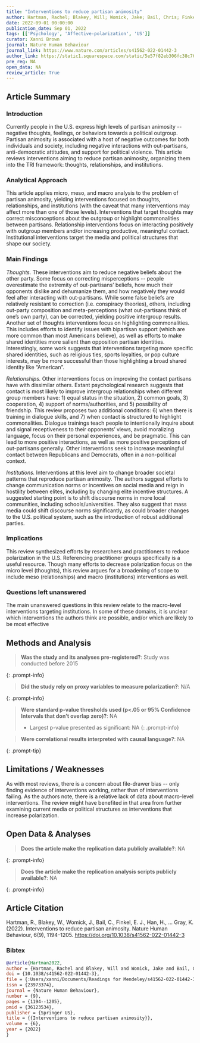 ```yaml
---
title: "Interventions to reduce partisan animosity"
author: Hartman, Rachel; Blakey, Will; Womick, Jake; Bail, Chris; Finkel, Eli J.; Han, Hahrie; Sarrouf, John; Schroeder, Juliana; Sheeran, Paschal; Van Bavel, Jay J.; Willer, Robb; Gray, Kurt
date: 2022-09-01 00:00:00
publication_date: Sep 01, 2022
tags: [['Psychology', 'Affective-polarization', 'US']]
curator: Xanni Brown
journal: Nature Human Behaviour
journal_link: https://www.nature.com/articles/s41562-022-01442-3
author_link: https://static1.squarespace.com/static/5e57f82eb306fc38c7637f33/t/6328964a6faa324239fc835e/1663604300013/Interventions.pdf
pre_reg: NA
open_data: NA
review_article: True
---
```


## Article Summary

### Introduction
Currently people in the U.S. express high levels of <span class="glosstag" data-key="Partisan Animosity"><span class="glosstag" data-key="Partisan">partisan</span> animosity</span> -- negative thoughts, feelings, or behaviors towards a political outgroup. <span class="glosstag" data-key="Partisan Animosity"><span class="glosstag" data-key="Partisan">Partisan</span> animosity</span> is associated with a host of negative outcomes for both individuals and society, including negative interactions with out-partisans, anti-democratic attitudes, and support for <span class="glosstag" data-key="Political Violence">political violence</span>. This article reviews interventions aiming to reduce <span class="glosstag" data-key="Partisan Animosity"><span class="glosstag" data-key="Partisan">partisan</span> animosity</span>, organizing them into the TRI framework: thoughts, relationships, and institutions. 

### Analytical Approach
This article applies micro, meso, and macro analysis to the problem of <span class="glosstag" data-key="Partisan Animosity"><span class="glosstag" data-key="Partisan">partisan</span> animosity</span>, yielding interventions focused on thoughts, relationships, and institutions (with the caveat that many interventions may affect more than one of those levels). Interventions that target thoughts may correct misconceptions about the outgroup or highlight commonalities between partisans. Relationship interventions focus on interacting positively with outgroup members and/or increasing productive, meaningful contact. Institutional interventions target the media and political structures that shape our society.

### Main Findings
<i>Thoughts.</i> These interventions aim to reduce negative beliefs about the other party. Some focus on correcting misperceptions -- people overestimate the extremity of out-partisans’ beliefs, how much their opponents dislike and dehumanize them, and how negatively they would feel after interacting with out-partisans. While some false beliefs are relatively resistant to correction (i.e. conspiracy theories), others, including out-party composition and meta-perceptions (what out-partisans think of one’s own party), can be corrected, yielding positive intergroup results. Another set of thoughts interventions focus on highlighting commonalities. This includes efforts to identify issues with bipartisan support (which are more common than most Americans believe), as well as efforts to make shared identities more salient than opposition <span class="glosstag" data-key="Partisan">partisan</span> identities. Interestingly, some work suggests that interventions targeting more specific shared identities, such as religious ties, sports loyalties, or pop culture interests, may be more successful than those highlighting a broad shared identity like “American”. 

<i>Relationships.</i> Other interventions focus on improving the contact partisans have with dissimilar others. Extant psychological research suggests that contact is most likely to improve intergroup relationships when different group members have: 1) equal status in the situation, 2) common goals, 3) cooperation, 4) support of norms/authorities, and 5) possibility of friendship. This review proposes two additional conditions: 6) when there is training in dialogue skills, and 7) when contact is structured to highlight commonalities. Dialogue trainings teach people to intentionally inquire about and signal receptiveness to their opponents’ views, avoid moralizing language, focus on their personal experiences, and be pragmatic. This can lead to more positive interactions, as well as more positive perceptions of out-partisans generally. Other interventions seek to increase meaningful contact between Republicans and Democrats, often in a non-political context. 

<i>Institutions.</i> Interventions at this level aim to change broader societal patterns that reproduce partisan animosity. The authors suggest efforts to change communication norms or incentives on social media and reign in hostility between elites, including by changing elite incentive structures. A suggested starting point is to shift discourse norms in more local communities, including schools/universities. They also suggest that mass media could shift discourse norms significantly, as could broader changes to the U.S. political system, such as the introduction of robust additional parties.  

### Implications
This review synthesized efforts by researchers and practitioners to reduce polarization in the U.S. Referencing practitioner groups specifically is a useful resource. Though many efforts to decrease polarization focus on the micro level (thoughts), this review argues for a broadening of scope to include meso (relationships) and macro (institutions) interventions as well. 

### Questions left unanswered
The main unanswered questions in this review relate to the macro-level interventions targeting institutions. In some of these domains, it is unclear which interventions the authors think are possible, and/or which are likely to be most effective

## Methods and Analysis

> **Was the study and its analyses pre-registered?**: Study was conducted before 2015
> 
{: .prompt-info}

> **Did the study rely on proxy variables to measure polarization?**: N/A
> 
{: .prompt-info}


> **Were standard p-value thresholds used (p<.05 or 95% Confidence Intervals that don’t overlap zero)?**: NA
> 
> - Largest p-value presented as significant: NA
{: .prompt-info}

> **Were correlational results interpreted with causal language?**: NA
> 
{: .prompt-tip}

## Limitations / Weaknesses

As with most reviews, there is a concern about file-drawer bias -- only finding evidence of interventions working, rather than of interventions failing. As the authors note, there is a relative lack of data about macro-level interventions. The review might have benefited in that area from further examining current media or political structures as interventions that increase polarization. 

## Open Data & Analyses

> **Does the article make the replication data publicly available?**: NA
> 
{: .prompt-info}

> **Does the article make the replication analysis scripts publicly available?**: NA
> 
{: .prompt-info}



## Article Citation

 Hartman, R., Blakey, W., Womick, J., Bail, C., Finkel, E. J., Han, H., … Gray, K. (2022). Interventions to reduce partisan animosity. Nature Human Behaviour, 6(9), 1194–1205. https://doi.org/10.1038/s41562-022-01442-3

### Bibtex

```bibtex
@article{Hartman2022,
author = {Hartman, Rachel and Blakey, Will and Womick, Jake and Bail, Chris and Finkel, Eli J. and Han, Hahrie and Sarrouf, John and Schroeder, Juliana and Sheeran, Paschal and {Van Bavel}, Jay J. and Willer, Robb and Gray, Kurt},
doi = {10.1038/s41562-022-01442-3},
file = {:Users/xanni/Documents/Readings for Mendeley/s41562-022-01442-3.pdf:pdf},
issn = {23973374},
journal = {Nature Human Behaviour},
number = {9},
pages = {1194--1205},
pmid = {36123534},
publisher = {Springer US},
title = {{Interventions to reduce partisan animosity}},
volume = {6},
year = {2022}
}
```